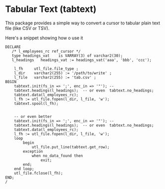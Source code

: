 # Tabular Text (tabtext)

This package provides a simple way to convert a cursor to tabular plain text file (like CSV or TSV).

Here's a snippet showing how o use it

```
DECLARE
   /* l_employees_rc ref_cursor */
   type headings_vat	is VARRAY(3) of varchar2(30);
   l_headings   headings_vat := headings_vat('aaa', 'bbb', 'ccc');

	l_fh     utl_file.file_type ;
	l_dir    varchar2(255) := '/path/to/write' ;
	l_file   varchar2(255) := 'tab.csv' ;
BEGIN
	tabtext.init(fs_in => ';', enc_in => '"'); --
	tabtext.headings(l_headings);  -- or even  tabtext.no_headings;
	tabtext.data(l_employees_rc);
	l_fh := utl_file.fopen(l_dir, l_file, 'w');
	tabtext.spool(l_fh);


    -- or even better
	tabtext.init(fs_in => ';', enc_in => '"'); --
	tabtext.headings(l_headings);  -- or even  tabtext.no_headings;
	tabtext.data(l_employees_rc);
	l_fh := utl_file.fopen(l_dir, l_file, 'w');
	loop
		begin
			utl_file.put_line(tabtext.get_row);
		exception
			when no_data_found then
				exit;
		end;
	end loop;
	utl_file.fclose(l_fh);
END;
/
```

